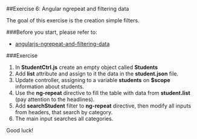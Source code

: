 ##Exercise 6: Angular ngrepeat and filtering data

The goal of this exercise is the creation simple filters.

###Before you start, please refer to:
* [angularjs-ngrepeat-and-filtering-data](https://egghead.io/lessons/angularjs-ngrepeat-and-filtering-data)

###Exercise

1. In **StudentCtrl.js**  create an empty object called **Students**
2. Add **list** attribute and assign to it the data in the **student.json** file.
3. Update controller, assigning to a variable **students** on **$scope**  information about students.
4. Use the **ng-repeat** directive to fill the table with data from **student.list** (pay attention to the headlines).
5. Add **searchStudent** filter to **ng-repeat** directive, then modify all inputs from headers, that search by category.
6. The main input searches  all categories.

Good luck!
